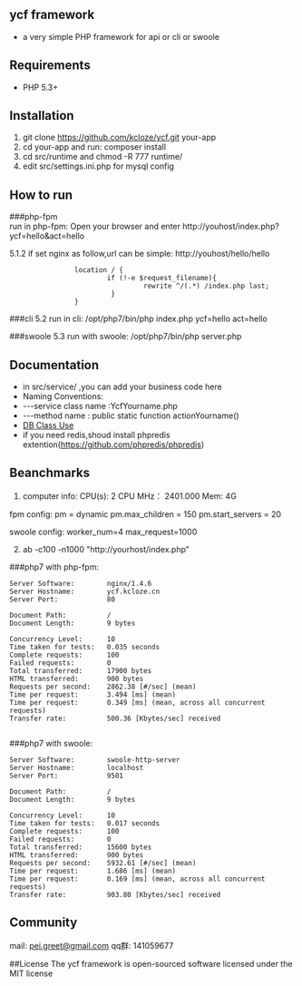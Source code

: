 ## ycf framework


* a very simple PHP framework  for api or cli or swoole


## Requirements

* PHP 5.3+


## Installation

1. git clone https://github.com/kcloze/ycf.git your-app
2. cd your-app and run: composer install
3. cd src/runtime and chmod -R 777 runtime/
4. edit src/settings.ini.php for mysql config

## How to run

###php-fpm  
run in php-fpm: Open your browser and enter http://youhost/index.php?ycf=hello&act=hello

5.1.2 if set nginx as follow,url can be simple: http://youhost/hello/hello

```
                location / {
                        if (!-e $request_filename){
                                 rewrite ^/(.*) /index.php last;
                         }
                }

```

###cli
5.2 run in cli: /opt/php7/bin/php index.php ycf=hello act=hello

###swoole
5.3 run with swoole: /opt/php7/bin/php server.php



## Documentation
 * in src/service/ ,you can add your business code here
 * Naming Conventions: 
 * ---service class name :YcfYourname.php
 * ---method name : public static function actionYourname()
 * [DB Class Use](DB_README.md)
 * if you need redis,shoud install phpredis extention(https://github.com/phpredis/phpredis)

## Beanchmarks
1. computer info: 
CPU(s):               2
CPU MHz：             2401.000
Mem:                  4G

fpm config:
pm = dynamic
pm.max_children = 150
pm.start_servers = 20

swoole config:
worker_num=4
max_request=1000


2. ab -c100 -n1000 "http://yourhost/index.php"

###php7 with php-fpm:
```
Server Software:        nginx/1.4.6
Server Hostname:        ycf.kcloze.cn
Server Port:            80

Document Path:          /
Document Length:        9 bytes

Concurrency Level:      10
Time taken for tests:   0.035 seconds
Complete requests:      100
Failed requests:        0
Total transferred:      17900 bytes
HTML transferred:       900 bytes
Requests per second:    2862.38 [#/sec] (mean)
Time per request:       3.494 [ms] (mean)
Time per request:       0.349 [ms] (mean, across all concurrent requests)
Transfer rate:          500.36 [Kbytes/sec] received


```


###php7 with swoole:
```
Server Software:        swoole-http-server
Server Hostname:        localhost
Server Port:            9501

Document Path:          /
Document Length:        9 bytes

Concurrency Level:      10
Time taken for tests:   0.017 seconds
Complete requests:      100
Failed requests:        0
Total transferred:      15600 bytes
HTML transferred:       900 bytes
Requests per second:    5932.61 [#/sec] (mean)
Time per request:       1.686 [ms] (mean)
Time per request:       0.169 [ms] (mean, across all concurrent requests)
Transfer rate:          903.80 [Kbytes/sec] received

```

## Community
mail: pei.greet@gmail.com
qq群: 141059677


##License
The ycf framework is open-sourced software licensed under the MIT license

